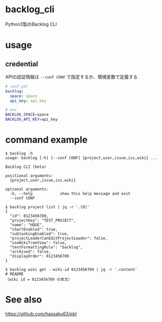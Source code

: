 # backlog_cli
Python3製のBacklog CLI

# usage

## credential

APIの認証情報は `--conf CONF` で指定するか、環境変数で定義する

```yaml
# conf.yml
backlog:
  space: space
  api_key: api_key
``` 

```bash
# env
BACKLOG_SPACE=space
BACKLOG_API_KEY=api_key
```

# command example

```
$ backlog -h
usage: backlog [-h] [--conf CONF] {project,user,issue,iss,wiki} ...

Backlog CLI (beta)

positional arguments:
  {project,user,issue,iss,wiki}

optional arguments:
  -h, --help            show this help message and exit
  --conf CONF
```

```
$ backlog project list | jq -r '.[0]'
{
  "id": 0123456789,
  "projectKey": "TEST_PROJECT",
  "name": "HOGE",
  "chartEnabled": true,
  "subtaskingEnabled": true,
  "projectLeaderCanEditProjectLeader": false,
  "useWikiTreeView": false,
  "textFormattingRule": "backlog",
  "archived": false,
  "displayOrder": 0123456789
}
```

```
$ backlog wiki get --wiki-id 0123456789 | jq -r '.content'
# README
（wiki id = 0123456789 の本文）
```


# See also

https://github.com/hassaku63/pbl